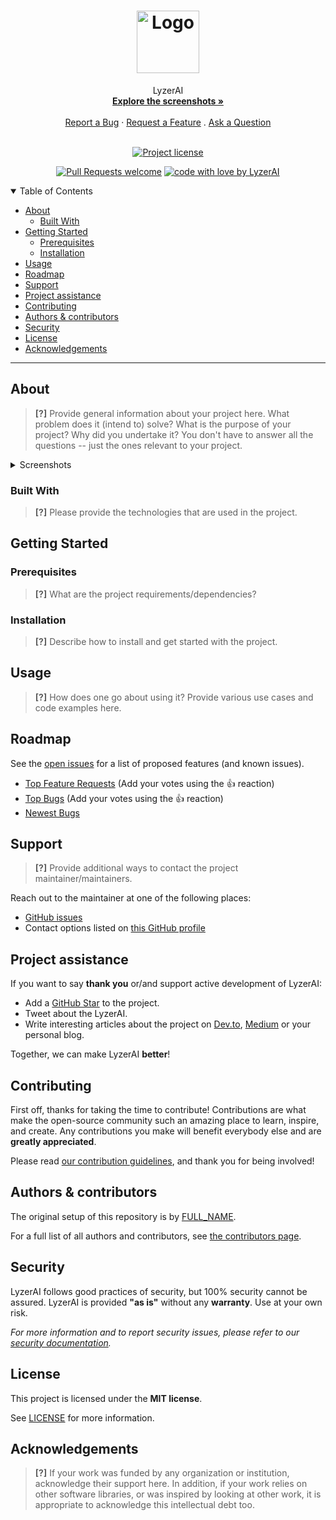 <h1 align="center">
  <a href="https://github.com/LyzerAI/LyzerAI-Core">
    <!-- Please provide path to your logo here -->
    <img src="docs/images/logo.svg" alt="Logo" width="100" height="100">
  </a>
</h1>

<div align="center">
  LyzerAI
  <br />
  <a href="#about"><strong>Explore the screenshots »</strong></a>
  <br />
  <br />
  <a href="https://github.com/LyzerAI/LyzerAI-Core/issues/new?assignees=&labels=bug&template=01_BUG_REPORT.md&title=bug%3A+">Report a Bug</a>
  ·
  <a href="https://github.com/LyzerAI/LyzerAI-Core/issues/new?assignees=&labels=enhancement&template=02_FEATURE_REQUEST.md&title=feat%3A+">Request a Feature</a>
  .
  <a href="https://github.com/LyzerAI/LyzerAI-Core/issues/new?assignees=&labels=question&template=04_SUPPORT_QUESTION.md&title=support%3A+">Ask a Question</a>
</div>

<div align="center">
<br />

[![Project license](https://img.shields.io/github/license/LyzerAI/LyzerAI-Core.svg?style=flat-square)](LICENSE)

[![Pull Requests welcome](https://img.shields.io/badge/PRs-welcome-ff69b4.svg?style=flat-square)](https://github.com/LyzerAI/LyzerAI-Core/issues?q=is%3Aissue+is%3Aopen+label%3A%22help+wanted%22)
[![code with love by LyzerAI](https://img.shields.io/badge/%3C%2F%3E%20with%20%E2%99%A5%20by-LyzerAI-ff1414.svg?style=flat-square)](https://github.com/LyzerAI)

</div>

<details open="open">
<summary>Table of Contents</summary>

- [About](#about)
  - [Built With](#built-with)
- [Getting Started](#getting-started)
  - [Prerequisites](#prerequisites)
  - [Installation](#installation)
- [Usage](#usage)
- [Roadmap](#roadmap)
- [Support](#support)
- [Project assistance](#project-assistance)
- [Contributing](#contributing)
- [Authors & contributors](#authors--contributors)
- [Security](#security)
- [License](#license)
- [Acknowledgements](#acknowledgements)

</details>

---

## About

> **[?]**
> Provide general information about your project here.
> What problem does it (intend to) solve?
> What is the purpose of your project?
> Why did you undertake it?
> You don't have to answer all the questions -- just the ones relevant to your project.

<details>
<summary>Screenshots</summary>
<br>

> **[?]**
> Please provide your screenshots here.

|                               Home Page                               |                               Login Page                               |
| :-------------------------------------------------------------------: | :--------------------------------------------------------------------: |
| <img src="docs/images/screenshot.png" title="Home Page" width="100%"> | <img src="docs/images/screenshot.png" title="Login Page" width="100%"> |

</details>

### Built With

> **[?]**
> Please provide the technologies that are used in the project.

## Getting Started

### Prerequisites

> **[?]**
> What are the project requirements/dependencies?

### Installation

> **[?]**
> Describe how to install and get started with the project.

## Usage

> **[?]**
> How does one go about using it?
> Provide various use cases and code examples here.

## Roadmap

See the [open issues](https://github.com/LyzerAI/LyzerAI-Core/issues) for a list of proposed features (and known issues).

- [Top Feature Requests](https://github.com/LyzerAI/LyzerAI-Core/issues?q=label%3Aenhancement+is%3Aopen+sort%3Areactions-%2B1-desc) (Add your votes using the 👍 reaction)
- [Top Bugs](https://github.com/LyzerAI/LyzerAI-Core/issues?q=is%3Aissue+is%3Aopen+label%3Abug+sort%3Areactions-%2B1-desc) (Add your votes using the 👍 reaction)
- [Newest Bugs](https://github.com/LyzerAI/LyzerAI-Core/issues?q=is%3Aopen+is%3Aissue+label%3Abug)

## Support

> **[?]**
> Provide additional ways to contact the project maintainer/maintainers.

Reach out to the maintainer at one of the following places:

- [GitHub issues](https://github.com/LyzerAI/LyzerAI-Core/issues/new?assignees=&labels=question&template=04_SUPPORT_QUESTION.md&title=support%3A+)
- Contact options listed on [this GitHub profile](https://github.com/LyzerAI)

## Project assistance

If you want to say **thank you** or/and support active development of LyzerAI:

- Add a [GitHub Star](https://github.com/LyzerAI/LyzerAI-Core) to the project.
- Tweet about the LyzerAI.
- Write interesting articles about the project on [Dev.to](https://dev.to/), [Medium](https://medium.com/) or your personal blog.

Together, we can make LyzerAI **better**!

## Contributing

First off, thanks for taking the time to contribute! Contributions are what make the open-source community such an amazing place to learn, inspire, and create. Any contributions you make will benefit everybody else and are **greatly appreciated**.


Please read [our contribution guidelines](docs/CONTRIBUTING.md), and thank you for being involved!

## Authors & contributors

The original setup of this repository is by [FULL_NAME](https://github.com/LyzerAI).

For a full list of all authors and contributors, see [the contributors page](https://github.com/LyzerAI/LyzerAI-Core/contributors).

## Security

LyzerAI follows good practices of security, but 100% security cannot be assured.
LyzerAI is provided **"as is"** without any **warranty**. Use at your own risk.

_For more information and to report security issues, please refer to our [security documentation](docs/SECURITY.md)._

## License

This project is licensed under the **MIT license**.

See [LICENSE](LICENSE) for more information.

## Acknowledgements

> **[?]**
> If your work was funded by any organization or institution, acknowledge their support here.
> In addition, if your work relies on other software libraries, or was inspired by looking at other work, it is appropriate to acknowledge this intellectual debt too.
